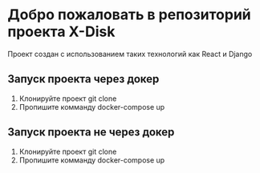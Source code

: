 # Добро пожаловать в репозиторий проекта X-Disk
Проект создан с использованием таких технологий как React и Django
## Запуск проекта через докер
1. Клонируйте проект git clone 
2. Пропишите комманду docker-compose up
## Запуск проекта не через докер
1. Клонируйте проект git clone 
2. Пропишите комманду docker-compose up